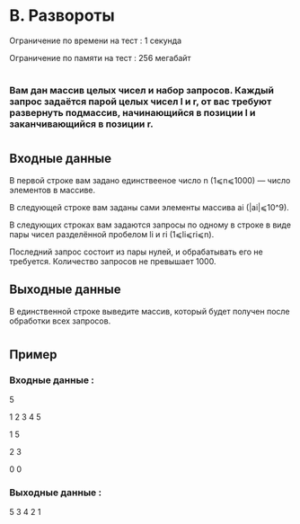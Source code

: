 # B. Развороты
Ограничение по времени на тест : 1 секунда

Ограничение по памяти на тест : 256 мегабайт

#

### Вам дан массив целых чисел и набор запросов. Каждый запрос задаётся парой целых чисел l и r, от вас требуют развернуть подмассив, начинающийся в позиции l и заканчивающийся в позиции r.

#

## Входные данные
В первой строке вам задано единствееное число n (1⩽n⩽1000) — число элементов в массиве.

В следующей строке вам заданы сами элементы массива ai (|ai|⩽10^9).

В следующих строках вам задаются запросы по одному в строке в виде пары чисел разделённой пробелом li и ri (1⩽li⩽ri⩽n).

Последний запрос состоит из пары нулей, и обрабатывать его не требуется. Количество запросов не превышает 1000.

## Выходные данные
В единственной строке выведите массив, который будет получен после обработки всех запросов.

#

## Пример

### Входные данные :
5

1 2 3 4 5

1 5

2 3

0 0
### Выходные данные :
5 3 4 2 1 